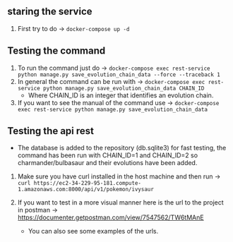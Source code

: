 ## staring the service

1) First try to do -> `docker-compose up -d`

## Testing the command
1) To run the command just do -> `docker-compose exec rest-service python manage.py save_evolution_chain_data --force --traceback 1`
2) In general the command can be run with -> `docker-compose exec rest-service python manage.py save_evolution_chain_data CHAIN_ID`
    - Where CHAIN_ID is an integer that identifies an evolution chain.
3) If you want to see the manual of the command use -> `docker-compose exec rest-service python manage.py save_evolution_chain_data`


## Testing the api rest
* The database is added to the repository (db.sqlite3) for fast testing, the command has been run with CHAIN_ID=1 and CHAIN_ID=2 so charmander/bulbasaur and their evolutions have been added.
1) Make sure you have curl installed in the host machine and then run -> `curl https://ec2-34-229-95-181.compute-1.amazonaws.com:8000/api/v1/pokemon/ivysaur`

2) If you want to test in a more visual manner here is the url to the project in postman -> https://documenter.getpostman.com/view/7547562/TW6tMAnE
    - You can also see some examples of the urls.